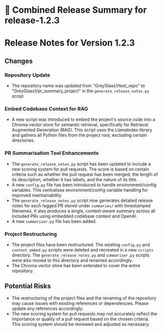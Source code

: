 # 🚀 Combined Release Summary for release-1.2.3

# Release Notes for Version 1.2.3

## Changes

### Repository Update
- The repository name was updated from "GreyGlass1/test_repo" to "GreyGlass1/pr_summary_project" in the `generate_release_notes.py` script.

### Embed Codebase Context for RAG
- A new script was introduced to embed the project's source code into a Chroma vector store for semantic retrieval, specifically for Retrieval Augmented Generation (RAG). This script uses the LlamaIndex library and gathers all Python files from the project root, excluding certain directories.

### PR Summarisation Tool Enhancements
- The `generate_release_notes.py` script has been updated to include a new scoring system for pull requests. The score is based on certain criteria such as whether the pull request has been merged, the length of its description, whether it has labels, and the nature of its title.
- A new `config.py` file has been introduced to handle environment/config variables. This centralises environment/config variable handling for improved maintainability.
- The `generate_release_notes.py` script now generates detailed release notes for each tagged PR stored under `summaries/` with timestamped filenames. It also produces a single, context-aware summary across all included PRs using embedded codebase context and OpenAI.
- A new `summariser.py` file has been added.

### Project Restructuring
- The project files have been restructured. The existing `config.py` and `context_embed.py` scripts were deleted and recreated in a new `scripts` directory. The `generate_release_notes.py` and `summariser.py` scripts were also moved to this directory and renamed accordingly.
- The Chroma vector store has been extended to cover the entire repository.

## Potential Risks
- The restructuring of the project files and the renaming of the repository may cause issues with existing references or dependencies. Please update any references accordingly.
- The new scoring system for pull requests may not accurately reflect the importance or quality of a pull request based on the chosen criteria. This scoring system should be reviewed and adjusted as necessary.